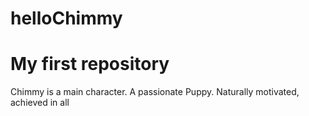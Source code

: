 # helloChimmy
# My first repository 
Chimmy is a main character.
A passionate Puppy.
Naturally motivated, achieved in all
